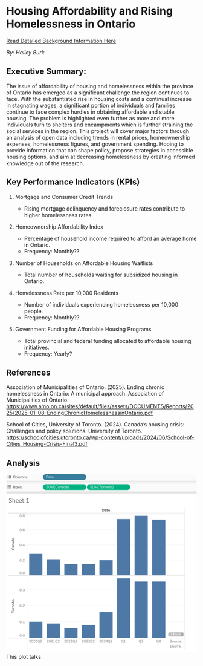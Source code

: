 # Housing Affordability and Rising Homelessness in Ontario <br>

[Read Detailed Background Information Here](Background.md)
 
*By: Hailey Burk*
## Executive Summary:<br>

The issue of affordability of housing and homelessness within the province of Ontario has emerged as a significant challenge the region continues to face. With the substantiated rise in housing costs and a continual increase in stagnating wages, a significant portion of individuals and families continue to face complex hurdles in obtaining affordable and stable housing. The problem is highlighted even further as more and more individuals turn to shelters and encampments which is further straining the social services in the region. This project will cover major factors through an analysis of open data including trends in rental prices, homeownership expenses, homelessness figures, and government spending. Hoping to provide information that can shape policy, propose strategies in accessible housing options, and aim at decreasing homelessness by creating informed knowledge out of the research.<br>
 
## Key Performance Indicators (KPIs)<br>
1. Mortgage and Consumer Credit Trends
   - Rising mortgage delinquency and foreclosure rates contribute to higher homelessness rates.

3. Homeownership Affordability Index
   - Percentage of household income required to afford an average home in Ontario.
   - Frequency: Monthly??
4. Number of Households on Affordable Housing Waitlists
   - Total number of households waiting for subsidized housing in Ontario.
5. Homelessness Rate per 10,000 Residents
   - Number of individuals experiencing homelessness per 10,000 people.
   - Frequency: Monthly??
6. Government Funding for Affordable Housing Programs
   - Total provincial and federal funding allocated to affordable housing initiatives.
   - Frequency: Yearly?

## References

Association of Municipalities of Ontario. (2025). Ending chronic homelessness in Ontario: A municipal approach. Association of Municipalities of Ontario. https://www.amo.on.ca/sites/default/files/assets/DOCUMENTS/Reports/2025/2025-01-08-EndingChronicHomelessnessinOntario.pdf

School of Cities, University of Toronto. (2024). Canada’s housing crisis: Challenges and policy solutions. University of Toronto. https://schoolofcities.utoronto.ca/wp-content/uploads/2024/06/School-of-Cities_Housing-Crisis-Final3.pdf

## Analysis 

![Homelessness by major centers](data/plot1.png)
This plot talks 






